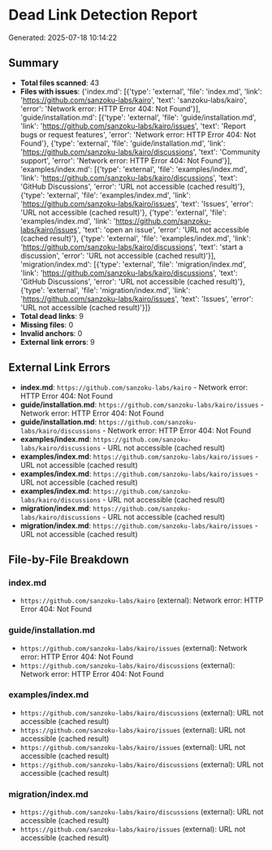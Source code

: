 # Dead Link Detection Report
Generated: 2025-07-18 10:14:22

## Summary
- **Total files scanned**: 43
- **Files with issues**: {'index.md': [{'type': 'external', 'file': 'index.md', 'link': 'https://github.com/sanzoku-labs/kairo', 'text': 'sanzoku-labs/kairo', 'error': 'Network error: HTTP Error 404: Not Found'}], 'guide/installation.md': [{'type': 'external', 'file': 'guide/installation.md', 'link': 'https://github.com/sanzoku-labs/kairo/issues', 'text': 'Report bugs or request features', 'error': 'Network error: HTTP Error 404: Not Found'}, {'type': 'external', 'file': 'guide/installation.md', 'link': 'https://github.com/sanzoku-labs/kairo/discussions', 'text': 'Community support', 'error': 'Network error: HTTP Error 404: Not Found'}], 'examples/index.md': [{'type': 'external', 'file': 'examples/index.md', 'link': 'https://github.com/sanzoku-labs/kairo/discussions', 'text': 'GitHub Discussions', 'error': 'URL not accessible (cached result)'}, {'type': 'external', 'file': 'examples/index.md', 'link': 'https://github.com/sanzoku-labs/kairo/issues', 'text': 'Issues', 'error': 'URL not accessible (cached result)'}, {'type': 'external', 'file': 'examples/index.md', 'link': 'https://github.com/sanzoku-labs/kairo/issues', 'text': 'open an issue', 'error': 'URL not accessible (cached result)'}, {'type': 'external', 'file': 'examples/index.md', 'link': 'https://github.com/sanzoku-labs/kairo/discussions', 'text': 'start a discussion', 'error': 'URL not accessible (cached result)'}], 'migration/index.md': [{'type': 'external', 'file': 'migration/index.md', 'link': 'https://github.com/sanzoku-labs/kairo/discussions', 'text': 'GitHub Discussions', 'error': 'URL not accessible (cached result)'}, {'type': 'external', 'file': 'migration/index.md', 'link': 'https://github.com/sanzoku-labs/kairo/issues', 'text': 'Issues', 'error': 'URL not accessible (cached result)'}]}
- **Total dead links**: 9
- **Missing files**: 0
- **Invalid anchors**: 0
- **External link errors**: 9

## External Link Errors
- **index.md**: `https://github.com/sanzoku-labs/kairo` - Network error: HTTP Error 404: Not Found
- **guide/installation.md**: `https://github.com/sanzoku-labs/kairo/issues` - Network error: HTTP Error 404: Not Found
- **guide/installation.md**: `https://github.com/sanzoku-labs/kairo/discussions` - Network error: HTTP Error 404: Not Found
- **examples/index.md**: `https://github.com/sanzoku-labs/kairo/discussions` - URL not accessible (cached result)
- **examples/index.md**: `https://github.com/sanzoku-labs/kairo/issues` - URL not accessible (cached result)
- **examples/index.md**: `https://github.com/sanzoku-labs/kairo/issues` - URL not accessible (cached result)
- **examples/index.md**: `https://github.com/sanzoku-labs/kairo/discussions` - URL not accessible (cached result)
- **migration/index.md**: `https://github.com/sanzoku-labs/kairo/discussions` - URL not accessible (cached result)
- **migration/index.md**: `https://github.com/sanzoku-labs/kairo/issues` - URL not accessible (cached result)

## File-by-File Breakdown
### index.md
- `https://github.com/sanzoku-labs/kairo` (external): Network error: HTTP Error 404: Not Found

### guide/installation.md
- `https://github.com/sanzoku-labs/kairo/issues` (external): Network error: HTTP Error 404: Not Found
- `https://github.com/sanzoku-labs/kairo/discussions` (external): Network error: HTTP Error 404: Not Found

### examples/index.md
- `https://github.com/sanzoku-labs/kairo/discussions` (external): URL not accessible (cached result)
- `https://github.com/sanzoku-labs/kairo/issues` (external): URL not accessible (cached result)
- `https://github.com/sanzoku-labs/kairo/issues` (external): URL not accessible (cached result)
- `https://github.com/sanzoku-labs/kairo/discussions` (external): URL not accessible (cached result)

### migration/index.md
- `https://github.com/sanzoku-labs/kairo/discussions` (external): URL not accessible (cached result)
- `https://github.com/sanzoku-labs/kairo/issues` (external): URL not accessible (cached result)
